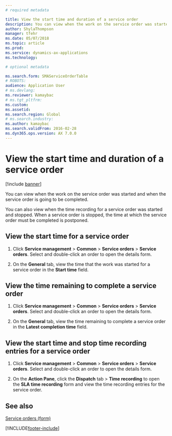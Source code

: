 ```yaml
---
# required metadata

title: View the start time and duration of a service order  
description: You can view when the work on the service order was started and when the service order is going to be completed.
author: ShylaThompson
manager: tfehr
ms.date: 05/07/2018
ms.topic: article
ms.prod: 
ms.service: dynamics-ax-applications
ms.technology: 

# optional metadata

ms.search.form: SMAServiceOrderTable
# ROBOTS: 
audience: Application User
# ms.devlang: 
ms.reviewer: kamaybac
# ms.tgt_pltfrm: 
ms.custom: 
ms.assetid: 
ms.search.region: Global
# ms.search.industry: 
ms.author: kamaybac
ms.search.validFrom: 2016-02-28
ms.dyn365.ops.version: AX 7.0.0
---
```



# View the start time and duration of a service order 

[!include [banner](../includes/banner.md)]


You can view when the work on the service order was started and when the service order is going to be completed.

You can also view when the time recording for a service order was started and stopped. When a service order is stopped, the time at which the service order must be completed is postponed.

## View the start time for a service order

1.  Click **Service management** \> **Common** \> **Service orders** \> **Service orders**. Select and double-click an order to open the details form.

2.  On the **General** tab, view the time that the work was started for a service order in the **Start time** field.

## View the time remaining to complete a service order

1.  Click **Service management** \> **Common** \> **Service orders** \> **Service orders**. Select and double-click an order to open the details form.

2.  On the **General** tab, view the time remaining to complete a service order in the **Latest completion time** field.

## View the start time and stop time recording entries for a service order

1.  Click **Service management** \> **Common** \> **Service orders** \> **Service orders**. Select and double-click an order to open the details form.

2.  On the **Action Pane**, click the **Dispatch** tab \> **Time recording** to open the **SLA time recording** form and view the time recording entries for the service order.

## See also

[Service orders (form)](https://technet.microsoft.com/library/aa554361\(v=ax.60\))

  




[!INCLUDE[footer-include](../../includes/footer-banner.md)]